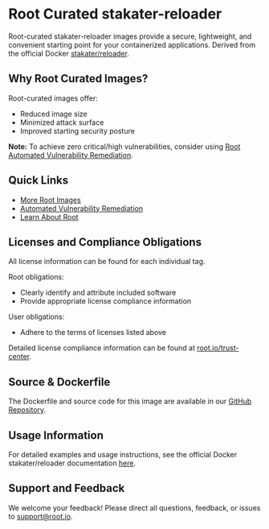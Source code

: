 # Root Curated stakater-reloader

Root-curated stakater-reloader images provide a secure, lightweight, and convenient starting point for your containerized applications. Derived from the official Docker [stakater/reloader](https://hub.docker.com/r/stakater/reloader).

## Why Root Curated Images?
Root-curated images offer:
- Reduced image size
- Minimized attack surface
- Improved starting security posture

**Note:** To achieve zero critical/high vulnerabilities, consider using [Root Automated Vulnerability Remediation](https://app.root.io).

## Quick Links
- [More Root Images](https://images.root.io)
- [Automated Vulnerability Remediation](https://app.root.io)
- [Learn About Root](https://www.root.io)

## Licenses and Compliance Obligations
All license information can be found for each individual tag.

Root obligations:
- Clearly identify and attribute included software
- Provide appropriate license compliance information

User obligations:
- Adhere to the terms of licenses listed above

Detailed license compliance information can be found at [root.io/trust-center](https://root.io/trust-center).

## Source & Dockerfile
The Dockerfile and source code for this image are available in our [GitHub Repository](https://github.com/rootio-avr/public-image-catalog/tree/main/debian/stakater-reloader/).

## Usage Information
For detailed examples and usage instructions, see the official Docker stakater/reloader documentation [here](https://hub.docker.com/r/stakater/reloader).

## Support and Feedback
We welcome your feedback! Please direct all questions, feedback, or issues to [support@root.io](mailto:support@root.io).